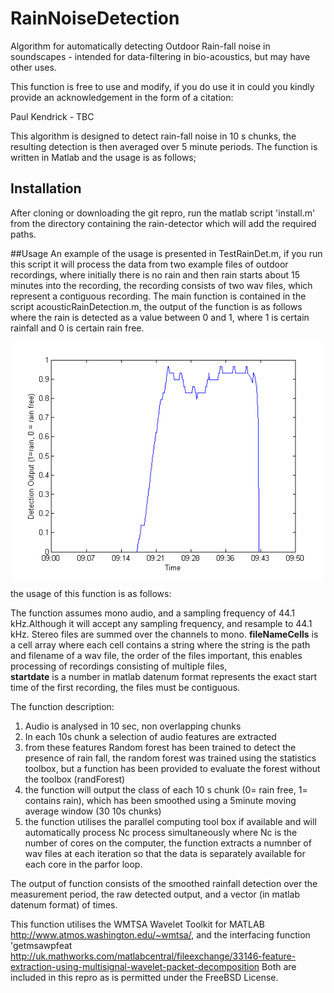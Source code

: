 # RainNoiseDetection
Algorithm for automatically detecting Outdoor Rain-fall noise in soundscapes - intended for data-filtering in bio-acoustics, but may have other uses.

This function is free to use and modify, if you do use it in could you kindly provide an acknowledgement in the form of a citation:

Paul Kendrick - TBC

This algorithm is designed to detect rain-fall noise in 10 s chunks, the resulting detection is then averaged over 5 minute periods.  The function is written in Matlab and the usage is as follows;

## Installation
After cloning or downloading the git repro, run the matlab script 'install.m' from the directory containing the rain-detector which will add the required paths.

##Usage
An example of the usage is presented in TestRainDet.m, if you run this script it will process the data from two example files of outdoor recordings, where initially there is no rain and then rain starts about 15 minutes into the recording, the recording consists of two wav files, which represent a contiguous recording.  The main function is contained in the script acousticRainDetection.m, the output of the function is as follows where the rain is detected as a value between 0 and 1, where 1 is certain rainfall and 0 is certain rain free.

![Rain detection example](example.png "Rain detection example")

the usage of this function is as follows:

The function assumes mono audio, and a sampling frequency of 44.1 kHz.Although it will accept any sampling frequency, and resample to 44.1 kHz. Stereo files are summed over the channels to mono.
 **fileNameCells** is a cell array where each cell contains a string where the
   string is the path and filename of a wav file, the order of the files
   important, this enables processing of recordings consisting of multiple
   files,  
 **startdate** is a number in matlab datenum format represents the
   exact start time of the first recording, the files must be contiguous.
    
 The function description: 
 1) Audio is analysed in 10 sec, non overlapping chunks
 2) In each 10s chunk a selection of audio features are extracted
 3) from these features  Random forest has been trained to detect the presence of rain fall, the random forest was trained using the statistics toolbox, but a function has been provided to evaluate the forest without the toolbox (randForest)
 4) the function will output the class of each 10 s chunk (0= rain free, 1= contains rain), which has been smoothed using a 5minute moving average window (30 10s chunks)
 5) the function utilises the parallel computing tool box if available and will automatically process Nc process simultaneously where Nc is the number of cores on the computer, the function extracts a numnber of wav files at each iteration so that the data is separately available for each core in the parfor loop.

The output of function consists of the smoothed rainfall detection over the measurement period, the raw detected output, and a vector (in matlab datenum format) of times.

This function utilises the WMTSA Wavelet Toolkit for MATLAB http://www.atmos.washington.edu/~wmtsa/, and the interfacing function 'getmsawpfeat http://uk.mathworks.com/matlabcentral/fileexchange/33146-feature-extraction-using-multisignal-wavelet-packet-decomposition 
Both are included in this repro as is permitted under the FreeBSD License.
